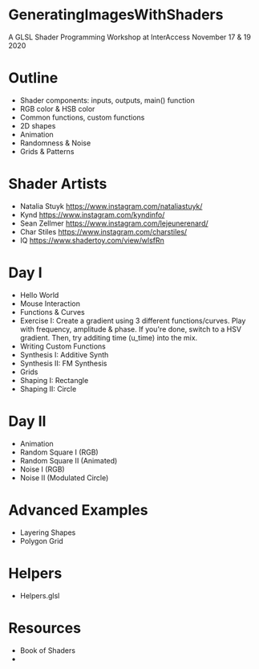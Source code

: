 # GeneratingImagesWithShaders
A GLSL Shader Programming Workshop at InterAccess
November 17 & 19 2020

# Outline
* Shader components: inputs, outputs, main() function
* RGB color & HSB color 
* Common functions, custom functions
* 2D shapes
* Animation
* Randomness & Noise
* Grids & Patterns

# Shader Artists
* Natalia Stuyk https://www.instagram.com/nataliastuyk/
* Kynd https://www.instagram.com/kyndinfo/
* Sean Zellmer https://www.instagram.com/lejeunerenard/ 
* Char Stiles https://www.instagram.com/charstiles/
* IQ https://www.shadertoy.com/view/wlsfRn

# Day I
* Hello World
* Mouse Interaction
* Functions & Curves
* Exercise I: Create a gradient using 3 different functions/curves. Play with frequency, amplitude & phase. If you're done, switch to a HSV gradient. Then, try additing time (u_time) into the mix.
* Writing Custom Functions
* Synthesis I: Additive Synth
* Synthesis II: FM Synthesis
* Grids
* Shaping I: Rectangle
* Shaping II: Circle

# Day II
* Animation
* Random Square I (RGB)
* Random Square II (Animated)
* Noise I (RGB)
* Noise II (Modulated Circle)

# Advanced Examples
* Layering Shapes
* Polygon Grid

# Helpers
* Helpers.glsl

# Resources
* Book of Shaders
* 


